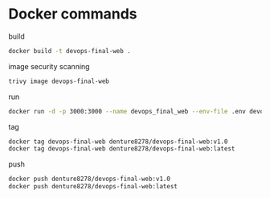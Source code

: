 # Docker commands
build
```bash
docker build -t devops-final-web .
```

image security scanning
```bash
trivy image devops-final-web
```

run
```bash
docker run -d -p 3000:3000 --name devops_final_web --env-file .env devops-final-web
```

tag
```bash
docker tag devops-final-web denture8278/devops-final-web:v1.0
docker tag devops-final-web denture8278/devops-final-web:latest
```

push
```bash
docker push denture8278/devops-final-web:v1.0
docker push denture8278/devops-final-web:latest
```